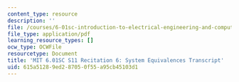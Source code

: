```yaml
---
content_type: resource
description: ''
file: /courses/6-01sc-introduction-to-electrical-engineering-and-computer-science-i-spring-2011/615a51289ed287050f55a95cb45103d1_MIT6_01SC_rec6_300k.pdf
file_type: application/pdf
learning_resource_types: []
ocw_type: OCWFile
resourcetype: Document
title: 'MIT 6.01SC S11 Recitation 6: System Equivalences Transcript'
uid: 615a5128-9ed2-8705-0f55-a95cb45103d1
---
```

